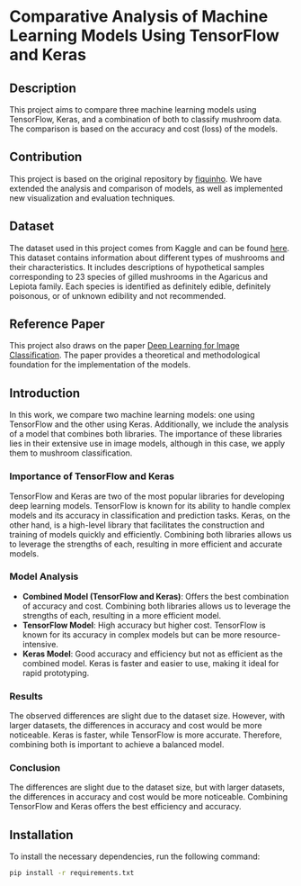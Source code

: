 # Comparative Analysis of Machine Learning Models Using TensorFlow and Keras

## Description
This project aims to compare three machine learning models using TensorFlow, Keras, and a combination of both to classify mushroom data. The comparison is based on the accuracy and cost (loss) of the models.

## Contribution
This project is based on the original repository by [fiquinho](https://github.com/fiquinho/neural-network-projects/tree/master/tensorflow_base_models). We have extended the analysis and comparison of models, as well as implemented new visualization and evaluation techniques.

## Dataset
The dataset used in this project comes from Kaggle and can be found [here](https://www.kaggle.com/datasets/uciml/mushroom-classification). This dataset contains information about different types of mushrooms and their characteristics. It includes descriptions of hypothetical samples corresponding to 23 species of gilled mushrooms in the Agaricus and Lepiota family. Each species is identified as definitely edible, definitely poisonous, or of unknown edibility and not recommended.

## Reference Paper
This project also draws on the paper [Deep Learning for Image Classification](https://arxiv.org/abs/2210.10351). The paper provides a theoretical and methodological foundation for the implementation of the models.

## Introduction
In this work, we compare two machine learning models: one using TensorFlow and the other using Keras. Additionally, we include the analysis of a model that combines both libraries. The importance of these libraries lies in their extensive use in image models, although in this case, we apply them to mushroom classification.

### Importance of TensorFlow and Keras
TensorFlow and Keras are two of the most popular libraries for developing deep learning models. TensorFlow is known for its ability to handle complex models and its accuracy in classification and prediction tasks. Keras, on the other hand, is a high-level library that facilitates the construction and training of models quickly and efficiently. Combining both libraries allows us to leverage the strengths of each, resulting in more efficient and accurate models.

### Model Analysis
- **Combined Model (TensorFlow and Keras)**: Offers the best combination of accuracy and cost. Combining both libraries allows us to leverage the strengths of each, resulting in a more efficient model.
- **TensorFlow Model**: High accuracy but higher cost. TensorFlow is known for its accuracy in complex models but can be more resource-intensive.
- **Keras Model**: Good accuracy and efficiency but not as efficient as the combined model. Keras is faster and easier to use, making it ideal for rapid prototyping.

### Results
The observed differences are slight due to the dataset size. However, with larger datasets, the differences in accuracy and cost would be more noticeable. Keras is faster, while TensorFlow is more accurate. Therefore, combining both is important to achieve a balanced model.

### Conclusion
The differences are slight due to the dataset size, but with larger datasets, the differences in accuracy and cost would be more noticeable. Combining TensorFlow and Keras offers the best efficiency and accuracy.

## Installation
To install the necessary dependencies, run the following command:
```sh
pip install -r requirements.txt



